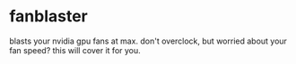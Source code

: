 # fanblaster
blasts your nvidia gpu fans at max.  don't overclock, but worried about your fan speed?  this will cover it for you.
